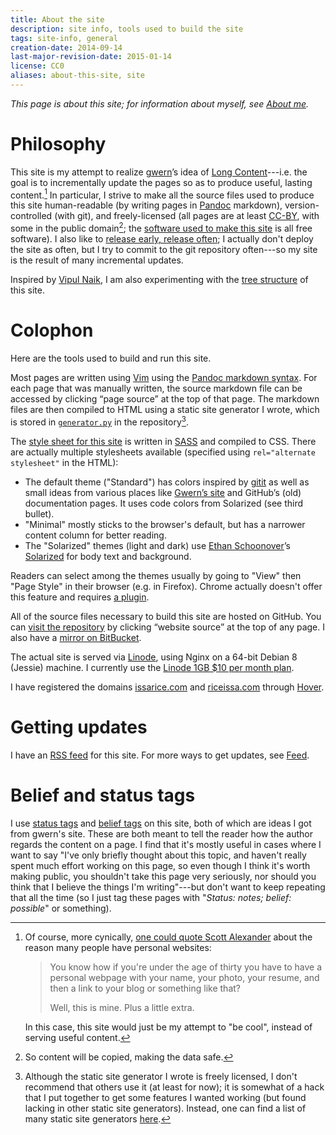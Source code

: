 ```yaml
---
title: About the site
description: site info, tools used to build the site
tags: site-info, general
creation-date: 2014-09-14
last-major-revision-date: 2015-01-14
license: CC0
aliases: about-this-site, site
---
```


*This page is about this site; for information about myself, see [About me]().*

# Philosophy

This site is my attempt to realize [gwern]’s idea of [Long
Content]()---i.e. the goal is to incrementally update the pages so as to
produce useful, lasting content.[^cy] In particular, I strive to make
all the source files used to produce this site human-readable (by
writing pages in [Pandoc] markdown), version-controlled (with git), and
freely-licensed (all pages are at least [CC-BY], with some in the public
domain[^copy]; the [software used to make this site](#colophon) is all
free software).  I also like to [release early, release often][rero]; I
actually don't deploy the site as often, but I try to commit to the git
repository often---so my site is the result of many incremental updates.

[gwern]: http://gwern.net
[cc-by]: https://creativecommons.org/licenses/by/4.0/
[pandoc]: http://johnmacfarlane.net/pandoc/
[rero]: https://en.wikipedia.org/wiki/Release_early,_release_often

[^cy]: Of course, more cynically, [one could quote Scott Alexander](https://web.archive.org/web/20130118212124/http://raikoth.net/) about the reason many people have personal websites:

    > You know how if you're under the age of thirty you have to have a
    > personal webpage with your name, your photo, your resume, and then
    > a link to your blog or something like that?
    >
    > Well, this is mine. Plus a little extra.

    In this case, this site would just be my attempt to "be cool",
    instead of serving useful content.

[^copy]: So content will be copied, making the data safe.

Inspired by [Vipul Naik](http://vipulnaik.com), I am also experimenting with the [tree structure](./using-a-tree-structure-for-websites) of this site.


# Colophon

Here are the tools used to build and run this site.

Most pages are written using [Vim](http://www.vim.org/) using the [Pandoc markdown syntax](http://johnmacfarlane.net/pandoc/README.html#pandocs-markdown).
For each page that was manually written, the source markdown file can be accessed by clicking “page source” at the top of that page.
The markdown files are then compiled to HTML using a static site generator I wrote, which is stored in [`generator.py`](https://github.com/riceissa/issarice.com/blob/master/generator/generator.py) in the repository[^ssglist].

The [style sheet for this site](https://github.com/riceissa/issarice.com/blob/master/css/minimal.scss) is written in [SASS](http://sass-lang.com/) and compiled to CSS.
There are actually multiple stylesheets available (specified using `rel="alternate stylesheet"` in the HTML):

- The default theme ("Standard") has colors inspired by [gitit](http://gitit.johnmacfarlane.net/) as well as small ideas from various places like [Gwern’s site](http://www.gwern.net/About#tools) and GitHub’s (old) documentation pages. It uses code colors from Solarized (see third bullet).
- "Minimal" mostly sticks to the browser's default, but has a narrower content column for better reading.
- The "Solarized" themes (light and dark) use [Ethan Schoonover](http://ethanschoonover.com/)’s [Solarized](http://ethanschoonover.com/solarized) for body text and background.

Readers can select among the themes usually by going to "View" then "Page Style" in their browser (e.g. in Firefox). Chrome actually doesn't offer this feature and requires [a plugin](https://chrome.google.com/webstore/detail/style-chooser/daodklicmmjhcacgkjpianadkdkbkbce?hl=en).

All of the source files necessary to build this site are hosted on GitHub.
You can [visit the repository](https://github.com/riceissa/riceissa.com) by clicking “website source” at the top of any page.
I also have a [mirror on BitBucket](https://bitbucket.org/riceissa/issarice.com/).

The actual site is served via [Linode](https://www.linode.com/), using Nginx on a 64-bit Debian 8 (Jessie) machine.
I currently use the [Linode 1GB \$10 per month plan](https://www.linode.com/pricing).

I have registered the domains [issarice.com](http://issarice.com) and [riceissa.com](http://riceissa.com) through [Hover](https://www.hover.com/).

[^ssglist]: Although the static site generator I wrote is freely licensed, I don't recommend that others use it (at least for now); it is somewhat of a hack that I put together to get some features I wanted working (but found lacking in other static site generators).
Instead, one can find a list of many static site generators [here](http://staticsitegenerators.net/).

# Getting updates

I have an [RSS feed](http://issarice.com/feed.xml) for this site.
For more ways to get updates, see [Feed]().

# Belief and status tags

I use [status tags]() and [belief tags]() on this site, both of which
are ideas I got from gwern's site. These are both meant to tell the
reader how the author regards the content on a page. I find that it's
mostly useful in cases where I want to say "I've only briefly thought
about this topic, and haven't really spent much effort working on this
page, so even though I think it's worth making public, you shouldn't
take this page very seriously, nor should you think that I believe the
things I'm writing"---but don't want to keep repeating that all the time
(so I just tag these pages with "*Status: notes; belief: possible*" or
something).
